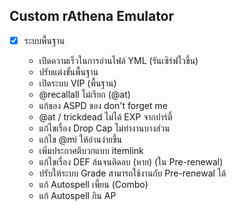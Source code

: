 ## Custom rAthena Emulator

* [X] ระบบพื้นฐาน

  * เปิดความเร็วในการอ่านไฟล์ YML (รันเซิร์ฟไวขึ้น)
  * ปรับแต่งขั้นพื้นฐาน
  * เปิดระบบ VIP (พื้นฐาน)
  * @recallall ไม่เรียก (@at)
  * แก้ของ ASPD ของ don't forget me
  * @at / trickdead ไม่ได้ EXP จากปาร์ตี้
  * แก้ไขเรื่อง Drop Cap ไม่ทำงานบางส่วน
  * แก้ไข @mi ให้อ่านง่ายขึ้น
  * เพิ่มประกาศตีบวกแบบ itemlink
  * แก้ไขเรื่อง DEF ล้นจนติดลบ (หาย) (ใน Pre-renewal)
  * ปรับให้ระบบ Grade สามารถใช้งานกับ Pre-renewal ได้
  * แก้ Autospell เพี้ยน (Combo)
  * แก้ Autospell กิน AP